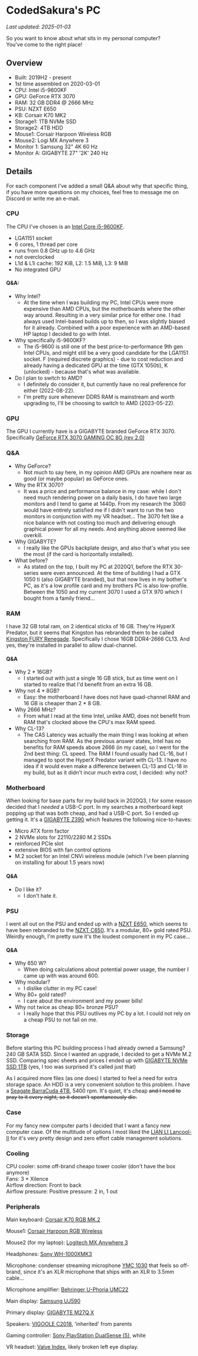 # CodedSakura's PC

_Last updated: 2025-01-03_

So you want to know about what sits in my personal computer?  
You've come to the right place!

## Overview

- Built: 2019H2 - present
- 1st time assembled on 2020-03-01
- CPU: Intel i5-9600KF
- GPU: GeForce RTX 3070
- RAM: 32 GB DDR4 @ 2666 MHz
- PSU: NZXT E650
- KB: Corsair K70 MK2
- Storage1: 1TB NVMe SSD
- Storage2: 4TB HDD
- Mouse1: Corsair Harpoon Wireless RGB
- Mouse2: Logi MX Anywhere 3
- Monitor 1: Samsung 32" 4K 60 Hz
- Monitor A: GIGABYTE 27" '2K' 240 Hz

## Details

For each component I've added a small Q&A about why that specific thing, if you have more questions on my choices, feel
free to message me on Discord or write me an e-mail.

### CPU

The CPU I've chosen is an [Intel Core i5-9600KF](https://www.intel.com/content/www/us/en/products/sku/190884/intel-core-i59600kf-processor-9m-cache-up-to-4-60-ghz/specifications.html).

* LGA1151 socket
* 6 cores, 1 thread per core
* runs from 0.8 GHz up to 4.6 GHz
* not overclocked
* L1d & L1i cache: 192 KiB, L2: 1.5 MiB, L3: 9 MiB
* No integrated GPU

#### Q&A:
- Why Intel?
  - At the time when I was building my PC, Intel CPUs were more expensive than AMD CPUs, but the motherboards where the
    other way around. Resulting in a very similar price for either one. I had always used Intel-based builds up to then,
    so I was slightly biased for it already. Combined with a poor experience with an AMD-based HP laptop I decided to go
    with Intel.
- Why specifically i5-9600KF?
    - The i5-9600 is still one of the best price-to-performance 9th gen Intel CPUs, and might still be a very good
      candidate for the LGA1151 socket. F (required discrete graphics) - due to cost reduction and already having a
      dedicated GPU at the time (GTX 1050ti), K (unlocked) - because that's what was available.
- Do I plan to switch to AMD?
    - I definitely do consider it, but currently have no real preference for either (2022-08-22).
    - I'm pretty sure whenever DDR5 RAM is mainstream and worth upgrading to, I'll be choosing to switch to AMD (2023-05-22).

### GPU

The GPU I currently have is a GIGABYTE branded GeForce RTX 3070.
Specifically [GeForce RTX 3070 GAMING OC 8G (rev 2.0)](https://www.gigabyte.com/Graphics-Card/GV-N3070GAMING-OC-8GD-rev-20)

### Q&A

- Why GeForce?
    - Not much to say here, in my opinion AMD GPUs are nowhere near as good (or maybe popular) as GeForce ones.
- Why the RTX 3070?
    - It was a price and performance balance in my case: while I don't need much rendering power on a daily basis, I do
      have two large monitors and I tend to game at 1440p. From my research the 3060 would have entirely satisfied me if
      I didn't want to run the two monitors in conjunction with my VR headset... The 3070 felt like a nice balance with
      not costing too much and delivering enough graphical power for all my needs. And anything above seemed like overkill.
- Why GIGABYTE?
    - I really like the GPUs backplate design, and also that's what you see the most (if the card is horizontally
      installed).
- What before?
  - As stated on the top, I built my PC at 2020Q1, before the RTX 30-series were even announced. At the time of building
    I had a GTX 1050 ti (also GIGABYTE branded), but that now lives in my bother's PC, as it's a low profile card and my
    brothers PC is also low-profile. Between the 1050 and my current 3070 I used a GTX 970 which I bought from a family
    friend...

### RAM

I have 32 GB total ram, on 2 identical sticks of 16 GB. They're HyperX Predator, but it seems that Kingston has 
rebranded them to be called [Kingston FURY Renegade](https://www.kingston.com/unitedkingdom/en/memory/gaming/kingston-fury-renegade-ddr4-memory).
Specifically I chose 16GB DDR4-2666 CL13. And yes, they're installed in parallel to allow dual-channel.

#### Q&A
- Why 2 * 16GB?
  - I started out with just a single 16 GB stick, but as time went on I started to realize that I'd benefit from an 
    extra 16 GB.
- Why not 4 * 8GB?
  - Easy: the motherboard I have does not have quad-channel RAM and 16 GB is cheaper than 2 * 8 GB.
- Why 2666 MHz?
  - From what I read at the time Intel, unlike AMD, does not benefit from RAM that's clocked above the CPU's max RAM 
    speed.
- Why CL-13?
  - The CAS Latency was actually the main thing I was looking at when searching from RAM. As the previous answer states,
    Intel has no benefits for RAM speeds above 2666 (in my case), so I went for the 2nd best thing: CL speed. The RAM I
    found usually had CL-16, but I managed to spot the HyperX Predator variant with CL-13. I have no idea if it would
    even make a difference between CL-13 and CL-18 in my build, but as it didn't incur much extra cost, I decided: why
    not?

### Motherboard

When looking for base parts for my build back in 2020Q3, I for some reason decided that I _needed_ a USB-C port. In my
searches a motherboard kept popping up that was both cheap, and had a USB-C port. So I ended up getting it.
It's a [GIGABYTE Z390](https://www.gigabyte.com/us/Motherboard/Z390-M-rev-10) which features the following nice-to-haves:

* Micro ATX form factor
* 2 NVMe slots for 22110/2280 M.2 SSDs
* reinforced PCIe slot
* extensive BIOS with fan control options
* M.2 socket for an Intel CNVi wireless module (which I've been planning on installing for about 1.5 years now)

#### Q&A
- Do I like it?
  - I don't hate it.

### PSU
I went all out on the PSU and ended up with a [NZXT E650](https://web.archive.org/web/20210518105638/https://www.nzxt.com/products/e650),
which seems to have been rebranded to the [NZXT C650](https://nzxt.com/product/c650). It's a modular, 80+ gold rated PSU.
Weirdly enough, I'm pretty sure it's the loudest component in my PC case...

#### Q&A
- Why 650 W?
  - When doing calculations about potential power usage, the number I came up with was around 600.
- Why modular?
  - I dislike clutter in my PC case!
- Why 80+ gold rated?
  - I care about the environment and my power bills!
- Why not twice as cheap 80+ bronze PSU?
  - I really hope that this PSU outlives my PC by a lot. I could not rely on a cheap PSU to not fail on me.

### Storage
Before starting this PC building process I had already owned a Samsung? 240 GB SATA SSD. Since I wanted an upgrade, I
decided to get a NVMe M.2 SSD. Comparing spec sheets and prices I ended up with 
[GIGABYTE NVMe SSD 1TB](https://www.gigabyte.com/SSD/GIGABYTE-NVMe-SSD-1TB) (yes, I too was surprised it's called just 
that)

As I acquired more files (as one does) I started to feel a need for extra storage space. An HDD is a very convenient
solution to this problem. I have a [Seagate BarraCuda 4TB](https://www.seagate.com/gb/en/products/hard-drives/barracuda-hard-drive/),
5400 rpm. It's quiet, it's cheap ~~and I need to pray to it every night, so it doesn't spontaneously die.~~

### Case

For my fancy new computer parts I decided that I want a fancy new computer case. Of the multitude of options I most
liked the [LIAN LI Lancool-II](https://lian-li.com/product/lancool-ii/) for it's very pretty design and zero effort
cable management solutions.

### Cooling

CPU cooler: some off-brand cheapo tower cooler (don't have the box anymore)  
Fans: 3 * Xilence  
Airflow direction: Front to back  
Airflow pressure: Positive pressure: 2 in, 1 out

### Peripherals

Main keyboard: [Corsair K70 RGB MK.2](https://www.corsair.com/us/en/k70-rgb-gaming-keyboard)

Mouse1: [Corsair Harpoon RGB Wireless](https://www.corsair.com/us/en/Categories/Products/Gaming-Mice/HARPOON-RGB-WIRELESS-Gaming-Mouse/p/CH-9311011-NA)

Mouse2 (for my laptop): [Logitech MX Anywhere 3](https://www.logitech.com/en-us/products/mice/mx-anywhere-3.910-005833.html)

Headphones: [Sony WH-1000XMK3](https://www.sony.com/ug/electronics/headband-headphones/wh-1000xm3)

Microphone: condenser streaming microphone [YMC 1030](https://www.yenkee.eu/studio-microphone-set/ymc-1030) that feels
so off-brand, since it's an XLR microphone that ships with an XLR to 3.5mm cable...

Microphone amplifier: [Behringer U-Phoria UMC22](https://www.behringer.com/product.html?modelCode=P0AUX)

Main display: [Samsung UJ590](https://www.samsung.com/us/computing/monitors/uhd-and-wqhd/32-uj590-uhd-monitor-lu32j590uqnxza/)

Primary display: [GIGABYTE M27Q X](https://www.gigabyte.com/Monitor/M27Q-X)

Speakers: [VIGOOLE C2018](https://naobzorah.ru/pcacoustic/vigoole_c2018), 'inherited' from parents

Gaming controller: [Sony PlayStation DualSense (5)](https://www.playstation.com/en-us/accessories/dualsense-wireless-controller/), 
white

VR headset: [Valve Index](https://www.valvesoftware.com/en/index), likely broken left eye display.
